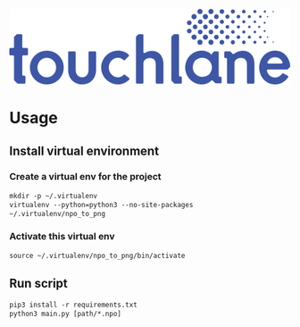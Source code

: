![LOGO](https://github.com/touchlane/NetapixTools/blob/master/Assets/logo.svg)

# Usage

## Install virtual environment

### Create a virtual env for the project

```
mkdir -p ~/.virtualenv
virtualenv --python=python3 --no-site-packages ~/.virtualenv/npo_to_png
```

### Activate this virtual env

```
source ~/.virtualenv/npo_to_png/bin/activate
```
## Run script

```
pip3 install -r requirements.txt
python3 main.py [path/*.npo]
```
